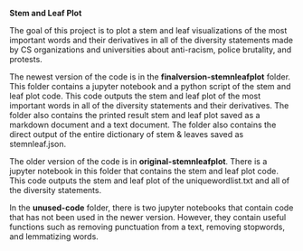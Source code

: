 **Stem and Leaf Plot**

The goal of this project is to plot a stem and leaf visualizations of the most important words and their derivatives in all of the diversity statements made by CS organizations and universities about anti-racism, police brutality, and protests.

The newest version of the code is in the **finalversion-stemnleafplot** folder. This folder contains a jupyter notebook and a python script of the stem and leaf plot code. This code outputs the stem and leaf plot of the most important words in all of the diversity statements and their derivatives. The folder also contains the printed result stem and leaf plot saved as a markdown document and a text document. The folder also contains the direct output of the entire dictionary of stem & leaves saved as stemnleaf.json.

The older version of the code is in **original-stemnleafplot**. There is a jupyter notebook in this folder that contains the stem and leaf plot code. This code outputs the stem and leaf plot of the uniquewordlist.txt and all of the diversity statements.

In the **unused-code** folder, there is two jupyter notebooks that contain code that has not been used in the newer version. However, they contain useful functions such as removing punctuation from a text, removing stopwords, and lemmatizing words.





